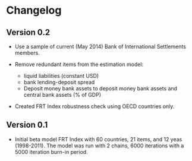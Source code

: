 # Changelog

## Version 0.2

- Use a sample of current (May 2014) Bank of International Settlements members.

- Remove redundant items from the estimation model:

    -  liquid liabilities (constant USD)
    -  bank lending-deposit spread
    -  Deposit money bank assets to deposit money bank assets and central bank
assets (% of GDP)

- Created FRT Index robustness check using OECD countries only.

## Version 0.1

- Initial beta model FRT Index with 60 countries, 21 items, and 12 yeas
(1998-2011). The model was run with 2 chains, 6000 iterations with a 5000
iteration burn-in period.
